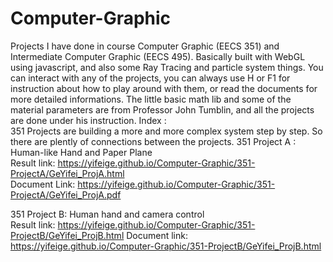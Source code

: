 # Computer-Graphic
Projects I have done in course Computer Graphic (EECS 351) and Intermediate Computer Graphic (EECS 495).
Basically built with WebGL using javascript, and also some Ray Tracing and particle system things.
You can interact with any of the projects, you can always use H or F1 for instruction about how to play around with them, or read the documents for more detailed informations.
The little basic math lib and some of the material parameters are from Professor John Tumblin, and all the projects are done under his instruction.
Index :   
351 Projects are building a more and more complex system step by step. So there are plently of connections between the projects.
351 Project A : Human-like Hand and Paper Plane     
Result link: https://yifeige.github.io/Computer-Graphic/351-ProjectA/GeYifei_ProjA.html   
Document Link: https://yifeige.github.io/Computer-Graphic/351-ProjectA/GeYifei_ProjA.pdf
   
351 Project B: Human hand and camera control   
Result link: https://yifeige.github.io/Computer-Graphic/351-ProjectB/GeYifei_ProjB.html 
Document link: https://yifeige.github.io/Computer-Graphic/351-ProjectB/GeYifei_ProjB.html 
